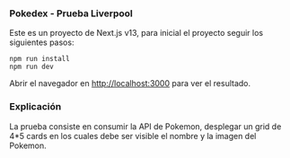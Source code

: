 ### Pokedex - Prueba Liverpool

Este es un proyecto de Next.js v13, para inicial el proyecto seguir los siguientes pasos:

```
npm run install
npm run dev
```

Abrir el navegador en [http://localhost:3000](http://localhost:3000) para ver el resultado.

### Explicación

La prueba consiste en consumir la API de Pokemon, desplegar un grid de 4\*5 cards en los cuales debe ser visible el nombre y la imagen del Pokemon.
